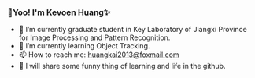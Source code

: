 ### 👋Yoo! I'm Kevoen Huang✨

- 🔭 I’m currently graduate student in Key Laboratory of Jiangxi Province for Image Processing and Pattern Recognition.
- 🌱 I’m currently learning Object Tracking.
- 📫 How to reach me: huangkai2013@foxmail.com
- 📢 I will share some funny thing of learning and life in the github.

